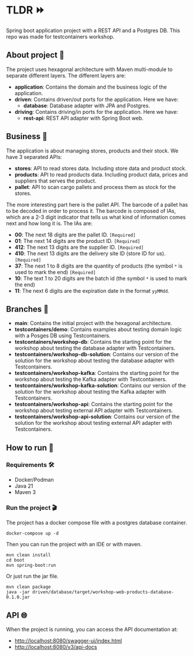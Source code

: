 # TLDR ⏩
Spring boot application project with a REST API and a Postgres DB. This repo was made for testcontainers workshop.

## About project 📝
The project uses hexagonal architecture with Maven multi-module to separate different layers. The different layers are:
- **application**: Contains the domain and the business logic of the application.
- **driven**: Contains driven/out ports for the application. Here we have:
  - **database**: Database adapter with JPA and Postgres.
- **driving**: Contains driving/in ports for the application. Here we have:
  - **rest-api**: REST API adapter with Spring Boot web.

## Business 💼
The application is about managing stores, products and their stock.
We have 3 separated APIs:
- **stores**: API to read stores data. Including store data and product stock.
- **products**: API to read products data. Including product data, prices and suppliers that serves the product.
- **pallet**: API to scan cargo pallets and process them as stock for the stores.

The more interesting part here is the pallet API. The barcode of a pallet has to be decoded in order to process it.
The barcode is composed of IAs, which are a 2-3 digit indicator that tells us what kind of information comes next and how long it is. The IAs are:
- **00**: The next 18 digits are the pallet ID. `[Required]`
- **01**: The next 14 digits are the product ID. `[Required]`
- **412**: The next 13 digits are the supplier ID. `[Required]`
- **410**: The next 13 digits are the delivery site ID (store ID for us). `[Required]`
- **37**: The next 1 to 8 digits are the quantity of products (the symbol `*` is used to mark the end) `[Required]`
- **10**: The text 1 to 20 digits are the batch id (the symbol `*` is used to mark the end)
- **11**: The next 6 digits are the expiration date in the format `yyMMdd`.


## Branches 🌳
- **main**: Contains the initial project with the hexagonal architecture.
- **testcontainers/demo**: Contains examples about testing domain logic with a Posges DB using Testcontainers.
- **testcontainers/workshop-db**: Contains the starting point for the workshop about testing the database adapter with Testcontainers.
- **testcontainers/workshop-db-solution**: Contains our version of the solution for the workshop about testing the database adapter with Testcontainers.
- **testcontainers/workshop-kafka**: Contains the starting point for the workshop about testing the Kafka adapter with Testcontainers.
- **testcontainers/workshop-kafka-solution**: Contains our version of the solution for the workshop about testing the Kafka adapter with Testcontainers.
- **testcontainers/workshop-api**: Contains the starting point for the workshop about testing external API adapter with Testcontainers.
- **testcontainers/workshop-api-solution**: Contains our version of the solution for the workshop about testing external API adapter with Testcontainers.

## How to run 🚀
### Requirements 🛠
- Docker/Podman
- Java 21
- Maven 3

### Run the project 🎬
The project has a docker compose file with a postgres database container.
```shell
docker-compose up -d
```

Then you can run the project with an IDE or with maven.
```shell
mvn clean install
cd boot
mvn spring-boot:run
```

Or just run the jar file.
```shell
mvn clean package
java -jar driven/database/target/workshop-web-products-database-0.1.0.jar
```

## API 🌐
When the project is running, you can access the API documentation at:
- [http://localhost:8080/swagger-ui/index.html](http://localhost:8080/swagger-ui/index.html)
- [http://localhost:8080/v3/api-docs](http://localhost:8080/v3/api-docs)
